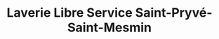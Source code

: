 ---
title: "Laverie Libre Service Saint-Pryvé-Saint-Mesmin"
url: /saint-pryve-saint-mesmin/laverie-libre-service-saint-pryve-saint-mesmin/
shop: blanchisserie
---